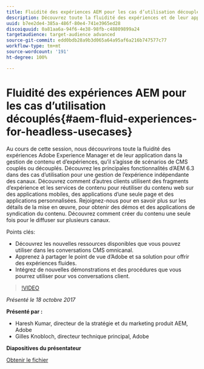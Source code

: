 ```yaml
---
title: Fluidité des expériences AEM pour les cas d’utilisation découplés
description: Découvrez toute la fluidité des expériences et de leur application dans la gestion de contenu et d’expériences, qu’il s’agisse de scénarios de CMS couplés ou découplés. Découvrez les principales fonctionnalités d’AEM 6.3, qui offrent des cas d’utilisation pour une gestion de l’expérience indépendante des canaux, et bien plus encore.
uuid: b7ee2de4-385a-486f-80e4-741e3965ed28
discoiquuid: 0a81aa6a-94f6-4e38-98fb-c48809899a24
targetaudience: target-audience advanced
source-git-commit: edd0bdb28a9b3d065a64a95af6a216b747577c77
workflow-type: tm+mt
source-wordcount: '191'
ht-degree: 100%

---
```


# Fluidité des expériences AEM pour les cas d’utilisation découplés{#aem-fluid-experiences-for-headless-usecases}

Au cours de cette session, nous découvrirons toute la fluidité des expériences Adobe Experience Manager et de leur application dans la gestion de contenu et d’expériences, qu’il s’agisse de scénarios de CMS couplés ou découplés. Découvrez les principales fonctionnalités d’AEM 6.3 dans des cas d’utilisation pour une gestion de l’expérience indépendante des canaux. Découvrez comment d’autres clients utilisent des fragments d’expérience et les services de contenu pour réutiliser du contenu web sur des applications mobiles, des applications d’une seule page et des applications personnalisées. Rejoignez-nous pour en savoir plus sur les détails de la mise en œuvre, pour obtenir des démos et des applications de syndication du contenu. Découvrez comment créer du contenu une seule fois pour le diffuser sur plusieurs canaux.

Points clés:

* Découvrez les nouvelles ressources disponibles que vous pouvez utiliser dans les conversations CMS omnicanal.
* Apprenez à partager le point de vue d’Adobe et sa solution pour offrir des expériences fluides.
* Intégrez de nouvelles démonstrations et des procédures que vous pourrez utiliser pour vos conversations client.

>[!VIDEO](https://video.tv.adobe.com/v/20495/?quality=9)

*Présenté le 18 octobre 2017*

**Présenté par :**

* Haresh Kumar, directeur de la stratégie et du marketing produit AEM, Adobe
* Gilles Knobloch, directeur technique principal, Adobe

**Diapositives du présentateur**

[Obtenir le fichier](assets/gems-fluid-experiencesoct1617.pdf)
<!--
[Get back to the Overview](https://helpx.adobe.com/experience-manager/kt/eseminars/gems/aem-index.html)
-->
